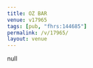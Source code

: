 ```yaml
---
title: OZ BAR
venue: v17965
tags: [pub, "fhrs:144685"]
permalink: /v/17965/
layout: venue
---
```

null